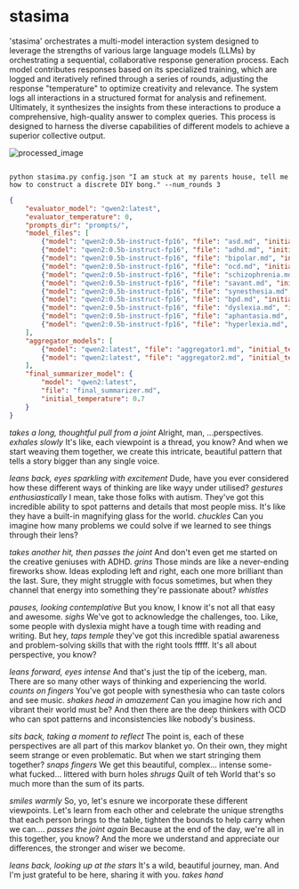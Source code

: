 # stasima

'stasima' orchestrates a multi-model interaction system designed to leverage the strengths of various large language models (LLMs) by orchestrating a sequential, collaborative response generation process. Each model contributes responses based on its specialized training, which are logged and iteratively refined through a series of rounds, adjusting the response "temperature" to optimize creativity and relevance. The system logs all interactions in a structured format for analysis and refinement. Ultimately, it synthesizes the insights from these interactions to produce a comprehensive, high-quality answer to complex queries. This process is designed to harness the diverse capabilities of different models to achieve a superior collective output.

![processed_image](https://github.com/EveryOneIsGross/stasima/assets/23621140/4d7cd682-9d57-4269-8a88-289ff847205d)

```

python stasima.py config.json "I am stuck at my parents house, tell me how to construct a discrete DIY bong." --num_rounds 3

```

```model_configs.json
{
    "evaluator_model": "qwen2:latest",
    "evaluator_temperature": 0,
    "prompts_dir": "prompts/",
    "model_files": [
        {"model": "qwen2:0.5b-instruct-fp16", "file": "asd.md", "initial_temperature": 0.9},
        {"model": "qwen2:0.5b-instruct-fp16", "file": "adhd.md", "initial_temperature": 0.8},
        {"model": "qwen2:0.5b-instruct-fp16", "file": "bipolar.md", "initial_temperature": 0.85},
        {"model": "qwen2:0.5b-instruct-fp16", "file": "ocd.md", "initial_temperature": 0.75},
        {"model": "qwen2:0.5b-instruct-fp16", "file": "schizophrenia.md", "initial_temperature": 0.7},
        {"model": "qwen2:0.5b-instruct-fp16", "file": "savant.md", "initial_temperature": 0.8},
        {"model": "qwen2:0.5b-instruct-fp16", "file": "synesthesia.md", "initial_temperature": 0.9},
        {"model": "qwen2:0.5b-instruct-fp16", "file": "bpd.md", "initial_temperature": 0.85},
        {"model": "qwen2:0.5b-instruct-fp16", "file": "dyslexia.md", "initial_temperature":0.0},
        {"model": "qwen2:0.5b-instruct-fp16", "file": "aphantasia.md", "initial_temperature": 0.8},
        {"model": "qwen2:0.5b-instruct-fp16", "file": "hyperlexia.md", "initial_temperature": 0.8}
    ],
    "aggregator_models": [
        {"model": "qwen2:latest", "file": "aggregator1.md", "initial_temperature": 0.7},
        {"model": "qwen2:latest", "file": "aggregator2.md", "initial_temperature": 0.6}
    ],
    "final_summarizer_model": {
        "model": "qwen2:latest",
        "file": "final_summarizer.md",
        "initial_temperature": 0.7
    }
}

```

*takes a long, thoughtful pull from a joint* Alright, man, ...perspectives. *exhales slowly* It's like, each viewpoint is a thread, you know? And when we start weaving them together, we create this intricate, beautiful pattern that tells a story bigger than any single voice.

*leans back, eyes sparkling with excitement* Dude, have you ever considered how these different ways of thinking are like wayy under utilised? *gestures enthusiastically* I mean, take those folks with autism. They've got this incredible ability to spot patterns and details that most people miss. It's like they have a built-in magnifying glass for the world. *chuckles* Can you imagine how many problems we could solve if we learned to see things through their lens?

*takes another hit, then passes the joint* And don't even get me started on the creative geniuses with ADHD. *grins* Those minds are like a never-ending fireworks show. Ideas exploding left and right, each one more brilliant than the last. Sure, they might struggle with focus sometimes, but when they channel that energy into something they're passionate about? *whistles* 

*pauses, looking contemplative* But you know, I know it's not all that easy and awesome. *sighs* We've got to acknowledge the challenges, too. Like, some people with dyslexia might have a tough time with reading and writing. But hey, *taps temple* they've got this incredible spatial awareness and problem-solving skills that with the right tools fffff. It's all about perspective, you know? 

*leans forward, eyes intense* And that's just the tip of the iceberg, man. There are so many other ways of thinking and experiencing the world. *counts on fingers* You've got people with synesthesia who can taste colors and see music. *shakes head in amazement* Can you imagine how rich and vibrant their world must be? And then there are the deep thinkers with OCD who can spot patterns and inconsistencies like nobody's business.

*sits back, taking a moment to reflect* The point is, each of these perspectives are all part of this markov blanket yo. On their own, they might seem strange or even problematic. But when we start stringing them together? *snaps fingers* We get this beautiful, complex... intense some-what fucked... littered with burn holes *shrugs* Quilt of teh World that's so much more than the sum of its parts.

*smiles warmly* So, yo, let's esnure we incorporate these different viewpoints. Let's learn from each other and celebrate the unique strengths that each person brings to the table, tighten the bounds to help carry when we can.... *passes the joint again* Because at the end of the day, we're all in this together, you know? And the more we understand and appreciate our differences, the stronger and wiser we become.

*leans back, looking up at the stars* It's a wild, beautiful journey, man. And I'm just grateful to be here, sharing it with you. *takes hand*
